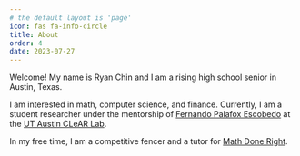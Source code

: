 ```yaml
---
# the default layout is 'page'
icon: fas fa-info-circle
title: About
order: 4
date: 2023-07-27
---
```



Welcome! My name is Ryan Chin and I am a rising high school senior in Austin, Texas. 

I am interested in math, computer science, and finance. Currently, I am a student researcher under the mentorship of [Fernando Palafox Escobedo](https://fernandopalafox.github.io) at the [UT Austin CLeAR Lab](https://clearoboticslab.github.io).

In my free time, I am a competitive fencer and a tutor for [Math Done Right](https://sites.google.com/view/math-done-right/home).







